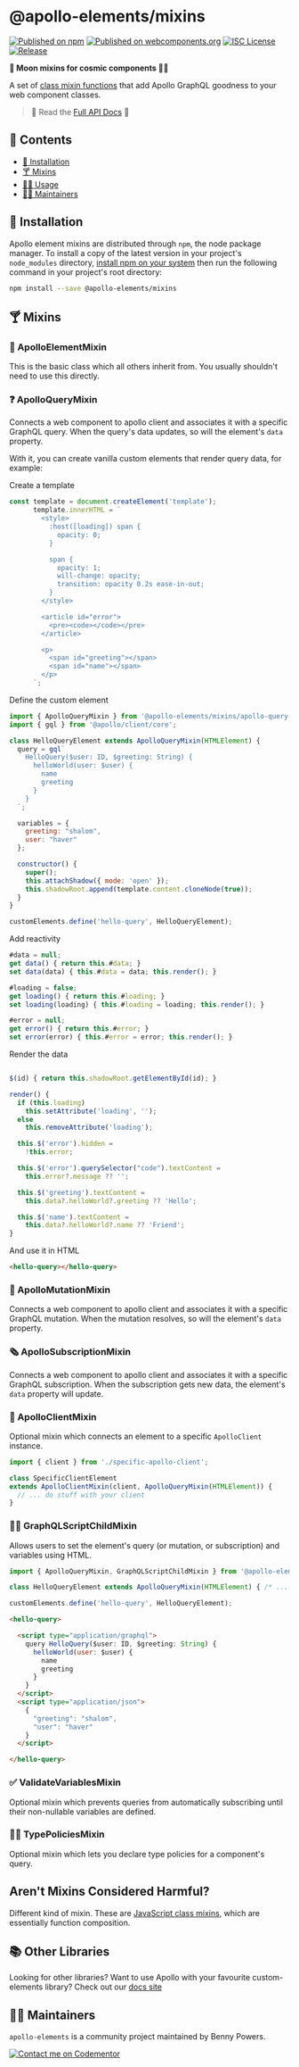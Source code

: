 # @apollo-elements/mixins

[![Published on npm](https://img.shields.io/npm/v/@apollo-elements/mixins.svg)](https://www.npmjs.com/package/@apollo-elements/mixins)
[![Published on webcomponents.org](https://img.shields.io/badge/webcomponents.org-published-blue.svg)](https://www.webcomponents.org/element/@apollo-elements/mixins)
[![ISC License](https://img.shields.io/npm/l/@apollo-elements/mixins)](https://github.com/apollo-elements/apollo-elements/blob/master/LICENCE.md)
[![Release](https://github.com/apollo-elements/apollo-elements/workflows/Release/badge.svg)](https://github.com/apollo-elements/apollo-elements/actions)

<strong>🍹 Moon mixins for cosmic components 👩‍🚀</strong>

A set of [class mixin functions](https://alligator.io/js/class-composition/#composition-with-javascript-classes) that add Apollo GraphQL goodness to your web component classes.

> 🔎 Read the [Full API Docs](https://apolloelements.dev/api/libraries/mixins/) 🔎

## 📓 Contents
- [🔧 Installation](#-installation)
- [🍸 Mixins](#-mixins)
- [👩‍🚀 Usage](#-usage)
- [👷‍♂️ Maintainers](#-maintainers)

## 🔧 Installation

Apollo element mixins are distributed through `npm`, the node package manager. To install a copy of the latest version in your project's `node_modules` directory, [install npm on your system](https://www.npmjs.com/get-npm) then run the following command in your project's root directory:

```bash
npm install --save @apollo-elements/mixins
```

## 🍸 Mixins

### 🧱 ApolloElementMixin
This is the basic class which all others inherit from. You usually shouldn't need to use this directly.

### ❓ ApolloQueryMixin
Connects a web component to apollo client and associates it with a specific GraphQL query. When the query's data updates, so will the element's `data` property.

With it, you can create vanilla custom elements that render query data, for example:

Create a template

<code-copy>

  ```js
  const template = document.createElement('template');
        template.innerHTML = `
          <style>
            :host([loading]) span {
              opacity: 0;
            }

            span {
              opacity: 1;
              will-change: opacity;
              transition: opacity 0.2s ease-in-out;
            }
          </style>

          <article id="error">
            <pre><code></code></pre>
          </article>

          <p>
            <span id="greeting"></span>
            <span id="name"></span>
          </p>
        `;
  ```

</code-copy>

Define the custom element

<code-copy>

  ```js
  import { ApolloQueryMixin } from '@apollo-elements/mixins/apollo-query-mixin.js';
  import { gql } from '@apollo/client/core';

  class HelloQueryElement extends ApolloQueryMixin(HTMLElement) {
    query = gql`
      HelloQuery($user: ID, $greeting: String) {
        helloWorld(user: $user) {
          name
          greeting
        }
      }
    `;

    variables = {
      greeting: "shalom",
      user: "haver"
    };

    constructor() {
      super();
      this.attachShadow({ mode: 'open' });
      this.shadowRoot.append(template.content.cloneNode(true));
    }
  }

  customElements.define('hello-query', HelloQueryElement);
  ```

</code-copy>

Add reactivity

<code-copy>

  ```js
  #data = null;
  get data() { return this.#data; }
  set data(data) { this.#data = data; this.render(); }

  #loading = false;
  get loading() { return this.#loading; }
  set loading(loading) { this.#loading = loading; this.render(); }

  #error = null;
  get error() { return this.#error; }
  set error(error) { this.#error = error; this.render(); }
  ```

</code-copy>

Render the data

<code-copy>

  ```js

  $(id) { return this.shadowRoot.getElementById(id); }

  render() {
    if (this.loading)
      this.setAttribute('loading', '');
    else
      this.removeAttribute('loading');

    this.$('error').hidden =
      !this.error;

    this.$('error').querySelector("code").textContent =
      this.error?.message ?? '';

    this.$('greeting').textContent =
      this.data?.helloWorld?.greeting ?? 'Hello';

    this.$('name').textContent =
      this.data?.helloWorld?.name ?? 'Friend';
  }
  ```

</code-copy>

And use it in HTML

<code-copy>

  ```html
  <hello-query></hello-query>
  ```

</code-copy>

### 👾 ApolloMutationMixin
Connects a web component to apollo client and associates it with a specific GraphQL mutation. When the mutation resolves, so will the element's `data` property.

### 🗞 ApolloSubscriptionMixin
Connects a web component to apollo client and associates it with a specific GraphQL subscription. When the subscription gets new data, the element's `data` property will update.

### 💼 ApolloClientMixin
Optional mixin which connects an element to a specific `ApolloClient` instance.

<code-copy>

  ```ts
  import { client } from './specific-apollo-client';

  class SpecificClientElement
  extends ApolloClientMixin(client, ApolloQueryMixin(HTMLElement)) {
    // ... do stuff with your client
  }
  ```

</code-copy>

### 👩‍👦 GraphQLScriptChildMixin
Allows users to set the element's query (or mutation, or subscription) and variables using HTML.

<code-copy>

  ```js
  import { ApolloQueryMixin, GraphQLScriptChildMixin } from '@apollo-elements/mixins';

  class HelloQueryElement extends ApolloQueryMixin(HTMLElement) { /* ... */ }

  customElements.define('hello-query', HelloQueryElement);
  ```

  ```html
  <hello-query>

    <script type="application/graphql">
      query HelloQuery($user: ID, $greeting: String) {
        helloWorld(user: $user) {
          name
          greeting
        }
      }
    </script>
    <script type="application/json">
      {
        "greeting": "shalom",
        "user": "haver"
      }
    </script>

  </hello-query>
  ```

</code-copy>

### ✅ ValidateVariablesMixin
Optional mixin which prevents queries from automatically subscribing until their non-nullable variables are defined.

### 👮‍♂️ TypePoliciesMixin
Optional mixin which lets you declare type policies for a component's query.

## Aren't Mixins Considered Harmful?

Different kind of mixin. These are [JavaScript class mixins](http://justinfagnani.com/2015/12/21/real-mixins-with-javascript-classes/), which are essentially function composition.

## 📚 Other Libraries
Looking for other libraries? Want to use Apollo with your favourite custom-elements library? Check out our [docs site](https://apolloelements.dev/)

## 👷‍♂️ Maintainers
`apollo-elements` is a community project maintained by Benny Powers.

[![Contact me on Codementor](https://cdn.codementor.io/badges/contact_me_github.svg)](https://www.codementor.io/bennyp?utm_source=github&utm_medium=button&utm_term=bennyp&utm_campaign=github)
